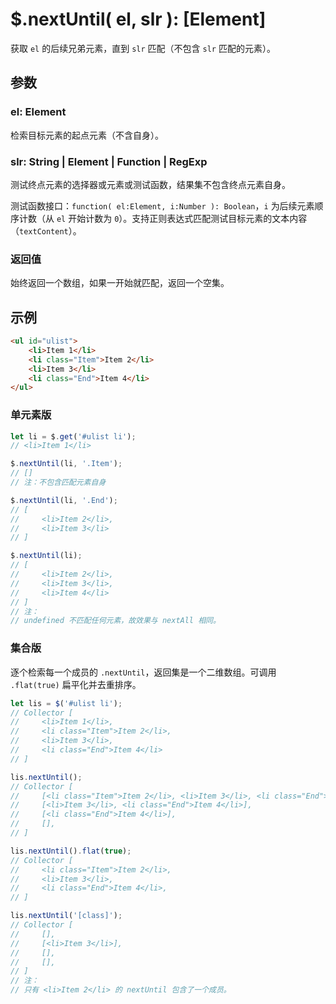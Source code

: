 # $.nextUntil( el, slr ): [Element]

获取 `el` 的后续兄弟元素，直到 `slr` 匹配（不包含 `slr` 匹配的元素）。


## 参数

### el: Element

检索目标元素的起点元素（不含自身）。


### slr: String | Element | Function | RegExp

测试终点元素的选择器或元素或测试函数，结果集不包含终点元素自身。

测试函数接口：`function( el:Element, i:Number ): Boolean`，`i` 为后续元素顺序计数（从 `el` 开始计数为 `0`）。支持正则表达式匹配测试目标元素的文本内容（`textContent`）。


### 返回值

始终返回一个数组，如果一开始就匹配，返回一个空集。


## 示例

```html
<ul id="ulist">
    <li>Item 1</li>
    <li class="Item">Item 2</li>
    <li>Item 3</li>
    <li class="End">Item 4</li>
</ul>
```


### 单元素版

```js
let li = $.get('#ulist li');
// <li>Item 1</li>

$.nextUntil(li, '.Item');
// []
// 注：不包含匹配元素自身

$.nextUntil(li, '.End');
// [
//     <li>Item 2</li>,
//     <li>Item 3</li>
// ]

$.nextUntil(li);
// [
//     <li>Item 2</li>,
//     <li>Item 3</li>,
//     <li>Item 4</li>
// ]
// 注：
// undefined 不匹配任何元素，故效果与 nextAll 相同。
```


### 集合版

逐个检索每一个成员的 `.nextUntil`，返回集是一个二维数组。可调用 `.flat(true)` 扁平化并去重排序。

```js
let lis = $('#ulist li');
// Collector [
//     <li>Item 1</li>,
//     <li class="Item">Item 2</li>,
//     <li>Item 3</li>,
//     <li class="End">Item 4</li>
// ]

lis.nextUntil();
// Collector [
//     [<li class="Item">Item 2</li>, <li>Item 3</li>, <li class="End">Item 4</li>],
//     [<li>Item 3</li>, <li class="End">Item 4</li>],
//     [<li class="End">Item 4</li>],
//     [],
// ]

lis.nextUntil().flat(true);
// Collector [
//     <li class="Item">Item 2</li>,
//     <li>Item 3</li>,
//     <li class="End">Item 4</li>,
// ]

lis.nextUntil('[class]');
// Collector [
//     [],
//     [<li>Item 3</li>],
//     [],
//     [],
// ]
// 注：
// 只有 <li>Item 2</li> 的 nextUntil 包含了一个成员。


```
